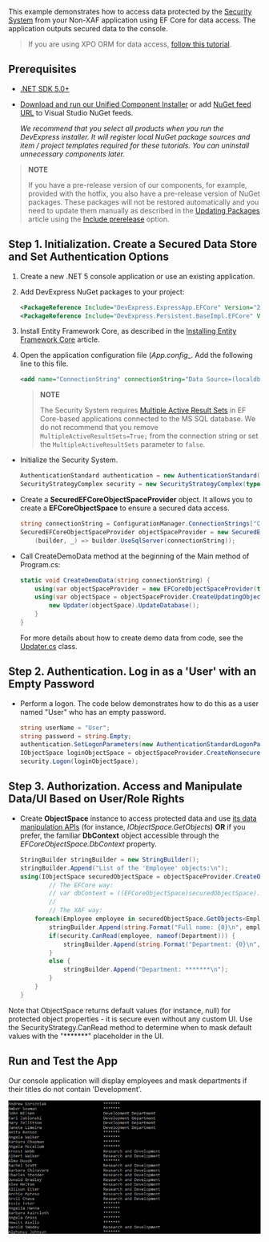 <!-- default file list -->

This example demonstrates how to access data protected by the [Security System](https://docs.devexpress.com/eXpressAppFramework/113366/concepts/security-system/security-system-overview) from your Non-XAF application using EF Core for data access. The application outputs secured data to the console.

>If you are using XPO ORM for data access, [follow this tutorial](https://github.com/DevExpress-Examples/XAF_Security_E4908/tree/master/XPO/Console).
 
## Prerequisites

- [.NET SDK 5.0+](https://dotnet.microsoft.com/download/dotnet-core)
- [Download and run our Unified Component Installer](https://www.devexpress.com/Products/Try/) or add [NuGet feed URL](https://docs.devexpress.com/GeneralInformation/116042/installation/install-devexpress-controls-using-nuget-packages/obtain-your-nuget-feed-url) to Visual Studio NuGet feeds.
  
  *We recommend that you select all products when you run the DevExpress installer. It will register local NuGet package sources and item / project templates required for these tutorials. You can uninstall unnecessary components later.*


> **NOTE** 
>
> If you have a pre-release version of our components, for example, provided with the hotfix, you also have a pre-release version of NuGet packages. These packages will not be restored automatically and you need to update them manually as described in the [Updating Packages](https://docs.devexpress.com/GeneralInformation/118420/Installation/Install-DevExpress-Controls-Using-NuGet-Packages/Updating-Packages) article using the [Include prerelease](https://docs.microsoft.com/en-us/nuget/create-packages/prerelease-packages#installing-and-updating-pre-release-packages) option.


## Step 1. Initialization. Create a Secured Data Store and Set Authentication Options

1. Create a new .NET 5 console application or use an existing application.
2. Add DevExpress NuGet packages to your project:

    ```xml
    <PackageReference Include="DevExpress.ExpressApp.EFCore" Version="21.2.4" />
    <PackageReference Include="DevExpress.Persistent.BaseImpl.EFCore" Version="21.2.4" />
    ```
3. Install Entity Framework Core, as described in the [Installing Entity Framework Core](https://docs.microsoft.com/en-us/ef/core/get-started/overview/install) article.
4. Open the application configuration file (_App.config__. Add the following line to this file.
    
    ```xml
    <add name="ConnectionString" connectionString="Data Source=(localdb)\MSSQLLocalDB;Initial Catalog=EFCoreTestDB;Integrated Security=True;MultipleActiveResultSets=True"/>
    ```

    > **NOTE** 
    >
    > The Security System requires [Multiple Active Result Sets](https://docs.microsoft.com/en-us/dotnet/framework/data/adonet/sql/enabling-multiple-active-result-sets) in EF Core-based applications connected to the MS SQL database. We do not recommend that you remove `MultipleActiveResultSets=True;` from the connection string or set the `MultipleActiveResultSets` parameter to `false`.
    
- Initialize the Security System.
    
    ```csharp
    AuthenticationStandard authentication = new AuthenticationStandard();
    SecurityStrategyComplex security = new SecurityStrategyComplex(typeof(PermissionPolicyUser), typeof(PermissionPolicyRole), authentication);
    ```

- Create a **SecuredEFCoreObjectSpaceProvider** object. It allows you to create a **EFCoreObjectSpace** to ensure a secured data access.
    
    ```csharp
    string connectionString = ConfigurationManager.ConnectionStrings["ConnectionString"].ConnectionString;
    SecuredEFCoreObjectSpaceProvider objectSpaceProvider = new SecuredEFCoreObjectSpaceProvider(security, typeof(ApplicationDbContext),
        (builder, _) => builder.UseSqlServer(connectionString));
    ```

- Call CreateDemoData method at the beginning of the Main method of Program.cs:

    ```csharp
    static void CreateDemoData(string connectionString) {
        using(var objectSpaceProvider = new EFCoreObjectSpaceProvider(typeof(ApplicationDbContext), (builder, _) => builder.UseSqlServer(connectionString)))
        using(var objectSpace = objectSpaceProvider.CreateUpdatingObjectSpace(true)) {
            new Updater(objectSpace).UpdateDatabase();
        }
    }
    ```
    For more details about how to create demo data from code, see the [Updater.cs](/EFCore/DatabaseUpdater/Updater.cs) class.

## Step 2. Authentication. Log in as a 'User' with an Empty Password

- Perform a logon. The code below demonstrates how to do this as a user named "User" who has an empty password.
    
    ```csharp
    string userName = "User";
    string password = string.Empty;
    authentication.SetLogonParameters(new AuthenticationStandardLogonParameters(userName, password));
    IObjectSpace loginObjectSpace = objectSpaceProvider.CreateNonsecuredObjectSpace();
    security.Logon(loginObjectSpace);
    ```

## Step 3. Authorization. Access and Manipulate Data/UI Based on User/Role Rights

- Create **ObjectSpace** instance to access protected data and use [its data manipulation APIs](https://docs.devexpress.com/eXpressAppFramework/113711/concepts/data-manipulation-and-business-logic/create-read-update-and-delete-data) (for instance, *IObjectSpace.GetObjects*) **OR** if you prefer, the familiar **DbContext** object accessible through the *EFCoreObjectSpace.DbContext* property.

    ```csharp
    StringBuilder stringBuilder = new StringBuilder();
    stringBuilder.Append("List of the 'Employee' objects:\n");
    using(IObjectSpace securedObjectSpace = objectSpaceProvider.CreateObjectSpace()) {
            // The EFCore way:
            // var dbContext = ((EFCoreObjectSpace)securedObjectSpace).DbContext;
            // 
            // The XAF way:
        foreach(Employee employee in securedObjectSpace.GetObjects<Employee>()) {
            stringBuilder.Append(string.Format("Full name: {0}\n", employee.FullName));
            if(security.CanRead(employee, nameof(Department))) {
                stringBuilder.Append(string.Format("Department: {0}\n", employee.Department.Title));
            }
            else {
                stringBuilder.Append("Department: *******\n");
            }
        } 
    }
    ```

Note that ObjectSpace returns default values (for instance, null) for protected object properties - it is secure even without any custom UI. Use the SecurityStrategy.CanRead method to determine when to mask default values with the "*******" placeholder in the UI.


## Run and Test the App

Our console application will display employees and mask departments if their titles do not contain 'Development'.

![](/images/Console.png)